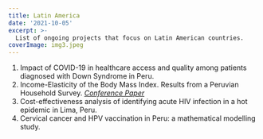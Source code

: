 ```yaml
---
title: Latin America
date: '2021-10-05'
excerpt: >- 
  List of ongoing projects that focus on Latin American countries.
coverImage: img3.jpeg
---
```

1.  Impact of COVID-19 in healthcare access and quality among patients diagnosed with Down Syndrome in Peru.
2.  Income-Elasticity of the Body Mass Index. Results from a Peruvian Household Survey. [*Conference Paper*](http://dx.doi.org/10.13140/RG.2.2.13162.85442) 
3.  Cost-effectiveness analysis of identifying acute HIV infection in a hot epidemic in Lima, Peru.
4.  Cervical cancer and HPV vaccination in Peru: a mathematical modelling study.
